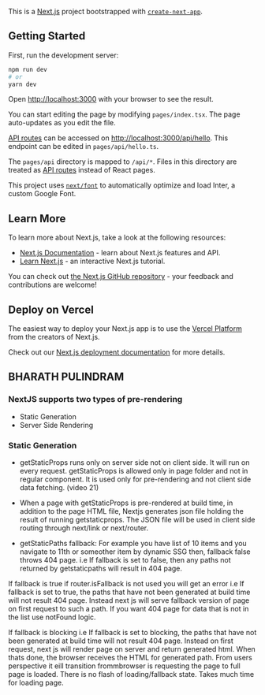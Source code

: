 This is a [Next.js](https://nextjs.org/) project bootstrapped with [`create-next-app`](https://github.com/vercel/next.js/tree/canary/packages/create-next-app).

## Getting Started

First, run the development server:

```bash
npm run dev
# or
yarn dev
```

Open [http://localhost:3000](http://localhost:3000) with your browser to see the result.

You can start editing the page by modifying `pages/index.tsx`. The page auto-updates as you edit the file.

[API routes](https://nextjs.org/docs/api-routes/introduction) can be accessed on [http://localhost:3000/api/hello](http://localhost:3000/api/hello). This endpoint can be edited in `pages/api/hello.ts`.

The `pages/api` directory is mapped to `/api/*`. Files in this directory are treated as [API routes](https://nextjs.org/docs/api-routes/introduction) instead of React pages.

This project uses [`next/font`](https://nextjs.org/docs/basic-features/font-optimization) to automatically optimize and load Inter, a custom Google Font.

## Learn More

To learn more about Next.js, take a look at the following resources:

- [Next.js Documentation](https://nextjs.org/docs) - learn about Next.js features and API.
- [Learn Next.js](https://nextjs.org/learn) - an interactive Next.js tutorial.

You can check out [the Next.js GitHub repository](https://github.com/vercel/next.js/) - your feedback and contributions are welcome!

## Deploy on Vercel

The easiest way to deploy your Next.js app is to use the [Vercel Platform](https://vercel.com/new?utm_medium=default-template&filter=next.js&utm_source=create-next-app&utm_campaign=create-next-app-readme) from the creators of Next.js.

Check out our [Next.js deployment documentation](https://nextjs.org/docs/deployment) for more details.

## BHARATH PULINDRAM

### NextJS supports two types of pre-rendering

- Static Generation
- Server Side Rendering

### Static Generation

- getStaticProps runs only on server side not on client side. It will run on every request.
  getStaticProps is allowed only in page folder and not in regular component. It is used only for pre-rendering and not client side data fetching.
  (video 21)
- When a page with getStaticProps is pre-rendered at build time, in addition to the page HTML file, Nextjs generates json file holding the result of running getstaticprops. The JSON file will be used in client side routing through next/link or next/router.

- getStaticPaths fallback:
  For example you have list of 10 items and you navigate to 11th or someother item by dynamic SSG then, fallback false throws 404 page.
  i.e If fallback is set to false, then any paths not returned by getstaticpaths will result in 404 page.

If fallback is true
if router.isFallback is not used you will get an error
i.e If fallback is set to true, the paths that have not been generated at build time will not result 404 page. Instead next js will serve fallback version of page on first request to such a path.
If you want 404 page for data that is not in the list use notFound logic.

If fallback is blocking
i.e If fallback is set to blocking, the paths that have not been generated at build time will not result 404 page. Instead on first request, next js will render page on server and return generated html.
When thats done, the browser receives the HTML for generated path. From users perspective it eill transition frommbrowser is requesting the page to full page is loaded. There is no flash of loading/fallback state.
Takes much time for loading page.
